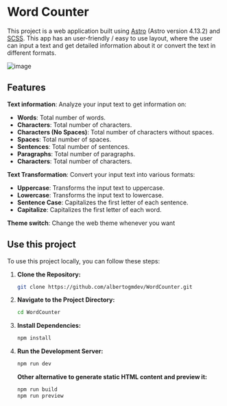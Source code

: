 # Word Counter

This project is a web application built using [Astro](https://astro.build/) (Astro version 4.13.2) and [SCSS](https://sass-lang.com/). This app has an user-friendly / easy to use layout, where the user can input a text and get detailed information about it or convert the text in different formats.

![image](https://github.com/user-attachments/assets/18f74889-f839-45f8-b112-f441d9d74f0a)

## Features

**Text information**: Analyze your input text to get information on:
  - **Words**: Total number of words.
  - **Characters**: Total number of characters.
  - **Characters (No Spaces)**: Total number of characters without spaces.
  - **Spaces**: Total number of spaces.
  - **Sentences**: Total number of sentences.
  - **Paragraphs**: Total number of paragraphs.
  - **Characters**: Total number of characters.

**Text Transformation**: Convert your input text into various formats:
  - **Uppercase**: Transforms the input text to uppercase.
  - **Lowercase**: Transforms the input text to lowercase.
  - **Sentence Case**: Capitalizes the first letter of each sentence.
  - **Capitalize**: Capitalizes the first letter of each word.
 
**Theme switch**: Change the web theme whenever you want

## Use this project

To use this project locally, you can follow these steps:

1. **Clone the Repository:**

    ```bash
    git clone https://github.com/albertogmdev/WordCounter.git
    ```

2. **Navigate to the Project Directory:**

    ```bash
    cd WordCounter
    ```

3. **Install Dependencies:**

    ```bash
    npm install
    ```

4. **Run the Development Server:**
   
    ```bash
    npm run dev
    ```

    **Other alternative to generate static HTML content and preview it:**
    ```bash
    npm run build
    npm run preview
    ```
